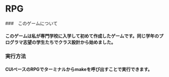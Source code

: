 # RPG
###　このゲームについて
#### このゲームは私が専門学校に入学して初めて作成したゲームです。同じ学年のプログラマ志望の学生たちでクラス設計から始めました。
### 実行方法
#### CUIベースのRPGでターミナルからmakeを呼び出すことで実行できます。
